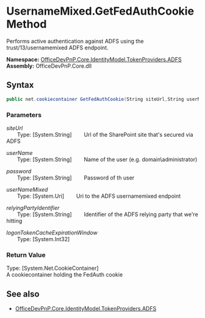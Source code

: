 # UsernameMixed.GetFedAuthCookie Method  
Performs active authentication against ADFS using the trust/13/usernamemixed ADFS endpoint.  

**Namespace:** [OfficeDevPnP.Core.IdentityModel.TokenProviders.ADFS](OfficeDevPnP.Core.IdentityModel.TokenProviders.ADFS.md)  
**Assembly:** OfficeDevPnP.Core.dll  
## Syntax
```C#
public net.cookiecontainer GetFedAuthCookie(String siteUrl,String userName,String password,Uri userNameMixed,String relyingPartyIdentifier,Int32 logonTokenCacheExpirationWindow)
```
### Parameters
*siteUrl*  
&emsp;&emsp;Type: [System.String] 
&emsp;&emsp;Url of the SharePoint site that's secured via ADFS  
  
*userName*  
&emsp;&emsp;Type: [System.String] 
&emsp;&emsp;Name of the user (e.g. domain\administrator)   
  
*password*  
&emsp;&emsp;Type: [System.String] 
&emsp;&emsp;Password of th user  
  
*userNameMixed*  
&emsp;&emsp;Type: [System.Uri] 
&emsp;&emsp;Uri to the ADFS usernamemixed endpoint  
  
*relyingPartyIdentifier*  
&emsp;&emsp;Type: [System.String] 
&emsp;&emsp;Identifier of the ADFS relying party that we're hitting  
  
*logonTokenCacheExpirationWindow*  
&emsp;&emsp;Type: [System.Int32] 
&emsp;&emsp;  
  
### Return Value
Type: [System.Net.CookieContainer]  
A cookiecontainer holding the FedAuth cookie

## See also
- [OfficeDevPnP.Core.IdentityModel.TokenProviders.ADFS](OfficeDevPnP.Core.IdentityModel.TokenProviders.ADFS.md)
